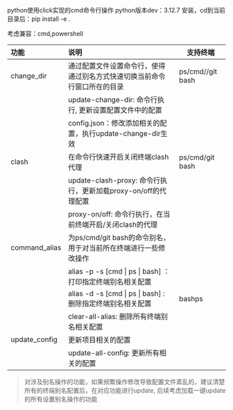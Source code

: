 python使用click实现的cmd命令行操作
python版本dev：3.12.7
安装，cd到当前目录后：pip install -e .

考虑兼容：cmd,powershell

| 功能          | 说明                                                         | 支持终端         |
| :------------ | :----------------------------------------------------------- | ---------------- |
| change_dir    | 通过配置文件设置命令行，使得通过别名方式快速切换当前命令行窗口所在的目录 | ps/cmd//git bash |
|               | update-change-dir: 命令行执行, 更新设置配置文件中的配置      |                  |
|               | config.json：修改添加相关的配置，执行update-change-dir生效   |                  |
| clash         | 在命令行快速开启关闭终端clash代理                            | ps/cmd/git bash  |
|               | update-clash-proxy: 命令行执行，更新加载proxy-on/off的代理配置 |                  |
|               | proxy-on/off: 命令行执行，在当前终端开启/关闭clash的代理     |                  |
| command_alias | 为ps/cmd/git bash的命令别名，用于对当前所在终端进行一些修改操作 |                  |
|               | alias -p -s [cmd \| ps \| bash] ：打印指定终端别名相关配置   |                  |
|               | alias -d -s [cmd \| ps \| bash] : 删除指定终端别名相关配置   | bashps           |
|               | clear-all-alias: 删除所有终端别名相关配置                    |                  |
| update_config | 更新项目相关的配置                                           |                  |
|               | update-all-config: 更新所有相关的配置                        |                  |

> 对涉及别名操作的功能，如果频繁操作修改导致配置文件紊乱的，建议清楚所有的终端别名配置后，在对应功能进行update, 后续考虑加载一键update的所有设置别名操作的功能

